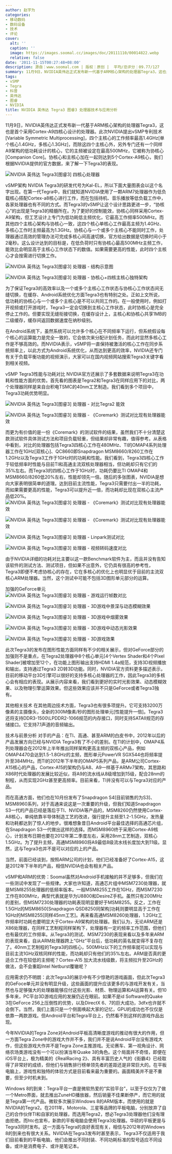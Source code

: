 ```yaml
---
author: 赵宇为
categories:
- 移动数码
- 数码设备
- 技术
- 评论
cover:
  alt: ''
  caption: ''
  image: https://images.soomal.cc/images/doc/20111110/00014822.webp
  relative: false
date: '2011-11-15T00:27:48+08:00'
description: 源自：www.soomal.com | 版权：原创 |  平均/总评分：09.77/127
summary: 11月9日，NVIDIA英伟达正式发布新一代基于ARM核心架构的处理器Tegra3，这也是首个采用Cortex-A9四核心设计的处理器。此次NVIDIA提出vSMP专利技术，四个主核心的工作频率最高1.4GHz[单个核心1.4GHz，多核心1.3GHz]，而除这四个主核心外，另外专门还有一个同样A9架构的低功耗设计的核心，它的主频被设定在最高500MHz……
tags:
- vSMP
- Tegra
- 科普
- 英伟达
- 图睿
- NVIDIA
title: NVIDIA 英伟达 Tegra3 图睿3 处理器技术与应用分析
---
```


11月9日，NVIDIA英伟达正式发布新一代基于ARM核心架构的处理器Tegra3，这也是首个采用Cortex-A9四核心设计的处理器。此次NVIDIA提出vSMP专利技术[Variable Symmetric Multiprocessing]，四个主核心的工作频率最高1.4GHz[单个核心1.4GHz，多核心1.3GHz]，而除这四个主核心外，另外专门还有一个同样A9架构的低功耗设计的核心，它的主频被设定在最高500MHz，它被称为协核心[Companion Core]。协核心和主核心加在一起则达到5个Cortex-A9核心，我们根据NVIDIA提供的官方数据，来了解一下Tegra3的表现。

![NVIDIA 英伟达 Tegra3[图睿3] 四核心处理器](https://images.soomal.cc/images/doc/20111110/00014822.webp)




vSMP架构
NVIDIA Tegra3的研发代号为Kal-EL，所以下面大量图表会以这个名字出现。在第一代Tegra中，我们就知道NVIDIA使用了一颗ARM7处理器作为低负载核心搭配Cortex-a8核心进行工作，而在包括待机、音乐播放等低负载工作中，各家处理器也有不同的方式。而Tegra3的vSMP让这个设计思路更进一步，“协核心”的出现是Tegra3的精髓所在。为了更好的控制能效，协核心同样采用Cortex-A9架构，但工艺设计上专门为低功耗低主频优化，它最高工作频率500MHz。而其他四个主核心架构与协核心一致，这四个核心单核心工作最高主频为1.4GHz、多核心工作时主频最高为1.3GHz。协核心与一个或多个主核心不能同时工作，处理器通过高效的管理办法可完成多核心间高速切换，官方给出数据是切换时间小于2毫秒。这么设计达到的目标是，在低负荷时只有协核心最高500MHz主频工作，能效比会明显高于主核心工作状态下的数值。如果需要更高的性能，此时四个主核心才会按需进行切换工作。

![NVIDIA 英伟达 Tegra3[图睿3] 处理器 - 结构示意图](https://images.soomal.cc/images/doc/20111110/00014853.webp)




![NVIDIA 英伟达 Tegra3[图睿3] 处理器 - 协核心+四核主核心独特架构](https://images.soomal.cc/images/doc/20111110/00014854.webp)




为了保证Tegra3的高效率以及一个或多个主核心工作状态与协核心工作状态间无缝切换，在缓存、Android系统优化方面Tegra3也有特别之处。正如上文所说，低功耗的协核心与一个或多个主核心是不可以共同工作的。在一般使用时，例如打开视频或打开游戏时，Tegra3一定会切换到主核心工作状态，此时协核心是完全停止工作的。但要实现无缝衔接切换，在缓存设计上，主核心和协核心共享1MB的二级缓存，缓存间返回数据速度在纳秒级别。

在Android系统下，虽然系统可以允许多个核心在不同频率下运行，但系统假设每个核心的运算能力是完全一致的，它会依次来分配计划任务，而此时显然多核心工作是不够高效的。而NVIDIA表示，vSMP将一直保持被激活的核心工作在同步系统频率上，以此方式为Android系统优化，从而达到更高的效率，NVIDIA还专门有关于负载平衡功能的视频演示，大家可以在国内视频网站搜索Tegra3关键字看到相关视频。

vSMP Tegra3性能与功耗对比
NVIDIA官方还展示了多套数据来说明Tegra3在功耗和性能方面的优势。首先看的图表是Tegra2和Tegra3在同样应用下的对比，两个处理器同样是来自台积电TSMC的40nm工艺制造。我们看到多个项目中，Tegra3功耗优势明显。

![NVIDIA 英伟达 Tegra3[图睿3] 处理器 - 对比Tegra2 能效](https://images.soomal.cc/images/doc/20111110/00014855.webp)




![NVIDIA 英伟达 Tegra3[图睿3] 处理器 - 《Coremark》测试对比现有处理器能效](https://images.soomal.cc/images/doc/20111110/00014856.webp)




而更为有价值的是一份《Coremark》的测试软件的结果，虽然我们不十分清楚这款测试软件具体测试方法和项目负载轻重，但结果却非常有趣，值得参考。从表格中看到，对比的处理器包括Tegra3四核心工作在480MHz、TI的OMAP4系列处理器工作在1GHz[双核心]、QC8660即Snapdragon MSM8660/8260工作在1.2GHz以及Tegra3工作于1GHz时的功耗和性能。我们看到，Tegra3四核心工作于较低频率时性能与目前TI和高通主流双核处理器相当，但功耗却只有它们的35%左右。而Tegra3的四核心工作于1GHz时，功耗仍要比TI OMAP4和MSM8660/8260低20%左右，性能却领先一倍。随后的多张图表，NVIDIA是想向大家表明很简单的道理。达到目前主流性能，Tegra3只需要付出一半的功耗，而如果需要更高的性能，Tegra3可以提升近一倍，而功耗却比现在双核心主流产品低20%。
![NVIDIA 英伟达 Tegra3[图睿3] 处理器 - 《Coremark》测试对比现有处理器能效](https://images.soomal.cc/images/doc/20111110/00014857.webp)




![NVIDIA 英伟达 Tegra3[图睿3] 处理器 - 《Coremark》测试对比现有处理器能效](https://images.soomal.cc/images/doc/20111110/00014858.webp)




![NVIDIA 英伟达 Tegra3[图睿3] 处理器 - Linpark测试对比](https://images.soomal.cc/images/doc/20111114/00014954.webp)




![NVIDIA 英伟达 Tegra3[图睿3] 处理器 - 视频转码速度对比](https://images.soomal.cc/images/doc/20111114/00014955.webp)




由于NVIDIA详细的功耗对比主要以这一款Benchmark软件为主，而且并没有告知该软件的测试方法、测试项目，但如果不出意外，它仍具有很高的参考性，Tegra3即便不考虑协核心的存在，它在多核心的优化上也明显优于目前的主流双核心ARM处理器。当然，这个测试中可能不包括3D图形单元部分的运算。

加强的GeForce单元
![NVIDIA 英伟达 Tegra3[图睿3] 处理器 - 游戏运行帧数对比](https://images.soomal.cc/images/doc/20111114/00014956.webp)




![NVIDIA 英伟达 Tegra3[图睿3] 处理器 - 3D游戏中景深与动态模糊效果](https://images.soomal.cc/images/doc/20111111/00014859.webp)




![NVIDIA 英伟达 Tegra3[图睿3] 处理器 - 3D游戏中烟雾效果](https://images.soomal.cc/images/doc/20111111/00014860.webp)




![NVIDIA 英伟达 Tegra3[图睿3] 处理器 - 3D游戏中动态光影效果](https://images.soomal.cc/images/doc/20111111/00014861.webp)




![NVIDIA 英伟达 Tegra3[图睿3] 处理器 - 3D游戏效果](https://images.soomal.cc/images/doc/20111114/00014953.webp)




此次Tegra3的发布在图形性能方面同样有不少的相关展示，但对GeForce部分的加强则不是重点，在Tegra2处理器中8个核心单元[4个Vertex Shader和4个Pixel Shader]被增加至12个，在功能上图形输出支持HDMI 1.4a规范，支持3D视频播放和输出，支持通过Tegra3 2D转3D功能。同时，NVIDIA官方资料更多描述表示，目前的移动平台3D引擎可以很好的支持多核心处理器的工作，因此Tegra3的多核心会有相应的表现。从展示内容来看，我们看到更好的实时光影效果、动态模糊效果、以及物理引擎运算效果。但这些效果应该并不只是GeForce或者Tegra3独有。

其他相关技术
在其他周边技术方面，Tegra3也有很多项提升。它可支持3200万像素的主摄像头，全新的300M像素/秒的图形处理单元[性能提升一倍]。Tegra3还将支持DDR3-1500\LPDDR2-1066规范的内存接口，同时支持SATAII规范的存储接口。它支持7.1声道的音频输出。

技术与前景分析
对手的产品：在TI、高通、甚至ARM的白皮书中，2012年以后的产品发展方向已经与NVIDIA Tegra3有了不小的差别。在TI的计划中，OMAP4系列处理器会在2012年上半年推出同样架构更高主频的双核心产品，例如OMAP4470会达到1.5-1.8GHz的主频，图形单元PowerVR SGX544也将频率提升至384MHz。而TI的2012年下半年的OMAP5系列产品，是ARM公司Cortex-A15核心的产品，Cortex-A15的架构仍与A8、A9一样基于ARMv7架构，其思路和X86时代处理器的发展比较近似，将A9的流水线从8级增加到15级，配合28nm的制程，从而实现2GHz甚至更高频率。目前来看，TI并没有可以与Tegra3对应的产品。

而在高通方面，他们也在10月份发布了Snapdragon S4[目前销售的为S3]、MSM8960系列，对于高通来说这是一次重要的升级，但我们知道Snapdragon S3一代的产品已经是落后于TI、NVIDIA等产品的，MSM8260仍然使用Cortex-A8核心，单纯依靠半导体制造工艺的改进，强行提升主频至1.2-1.5GHz，发热量和功耗都达到了惊人的地步。很难想象昔日Android平台最佳选择的高通芯片组，在Snapdragon S3一代做出这样的选择。而MSM8960终于采用Cortex-A9核心，计划发布日期也要在2012年第二季度左右，采用28nm工艺制造，双核心1.5GHz。为了提升主频，高通MSM8960将A9最低8级流水线长度加大到11级。显然，这与Tegra3也并不是可以对应的上的产品。

当然，前面已经谈到，按照ARM公司的计划，他们已经准备好了Cortex-A15，这是2012年下半年的产品，相信NVIDIA也会有相关产品。

vSMP和ARM的优势：Soomal虽然对Android手机接触的并不足够多，但我们在一些测试中发现了一些规律。大家也许知道，高通芯片组中MSM7230处理器，就是MSM8255处理器的低频率版本。一般MSM8255工作在1GHz，而MSM7230工作在800MHz，典型代表就是华为U8800和DesireZ手机。虽然只有200MHz的差别，但MSM7230处理器的功耗表现明显要好于MSM8255。反之，工作在1.5GHz的MSM8650[Snapdragon QSD8250同架构]功耗则要明显高于工作在1GHz的MSM8255[同样45nm工艺]。再来看高通MSM8260处理器，1.2GHz工作频率时功耗也要明显大于Cortex-A9架构的处理器。我们认为，无论ARM还是X86处理器，在同样工艺制程同样架构下，处理器有一定的频率工作范围，但他们也有最优的工作频率。从Tegra3的测试、MSM7230的表现来看以及多年来ARM的表现来看，自从ARM处理器跨上“GHz”平台后，低功耗的英名就变得不复存在了。40nm工艺制程的Tegra3的四核心，500MHz以下的工作频率就可以实现与目前主流1GHz双核同样的性能，而功耗却只有他们的35%左右。ARM是否真的更适合工作在较低的主频呢？Cortex-A15 加大流水线级数，将主频拉升至2GHz的做法，会不会重蹈Intel Netburst覆辙呢？

应用需求仍不明朗：此次Tegra3的展示中有不少惊艳的游戏画面，但此次Tegra3的GeFoce单元并没有明显升级，这些画面的提升应该更多的与游戏开发有关，当然也与足够强大的处理器能够应付这些光影、材质、物理运算和AI运算有关。但10多年来，PC平台3D游戏应用的发展仍近在眼前。如果不是id Software的Quake 3在GeForce 256上压倒性的优势，以及DirectX 6、7的巨大成功，3dfx也许就不会倒下。当然，我们上面只是一个侧面唤起大家的记忆，GPU的成功也不仅仅是依靠一两款游戏。但Android平台和Tegra平台上，仍然看不到这样的游戏作品出现。

今年NVIDIA的Tegra Zone对Android平板高清晰度游戏的推动有很大的作用，但一方面Tegra Zone中的游戏大作并不多，我们并不是说Android平台没有游戏大作，但这些游戏大作并不是Tegra Zone主推游戏。无论赛车、第一视角设计、网络农场类游戏没有一个可以扮演当年Quake 3的角色。这个局面并不奇怪，即便在iOS平台上，极为精美的《RealRacing 2》、具有丰富历史人气的《街霸4》已经取得了非常好的成绩，但他们与销售排行榜单领先者的差距还是非常巨大的。在平板电脑上，游戏性和独特的体验方式是目前看来最为重要的。画面精美并不是不重要，但至少时机未到。

Windows 8的到来：Tegra平台一直是微软热爱的“实验平台”，以至于仅仅为了做一个Metro界面，就去推出ZuneHD播放器，然后销量不佳果断停产，而它用的就是Tegra第一代产品。微软多次展示Windows 8的ARM版本，而使用的就是NVIDIA的Tegra2。在2011年，Motorola、三星等品牌的平板电脑，分别放弃了自己的合作伙伴TI和自家的处理器，而选用Tegra2，想必Tegra3处理器他们没有理由拒绝。而htc也宣布，新款的平板电脑会使用Tegra3处理器。华硕的平板更是与Tegra3同时发布。这一方面与Tegra的良好表现有关，相信与2012年的Windows 8的到来也有很大关系。NVIDIA在Tegra3发布时甚至表示，Tegra3不仅适用于我们目前看到的平板电脑，他们会推出不同封装、不同功耗标准的型号适应不同设备。或许是消费电子、或许是笔记本。